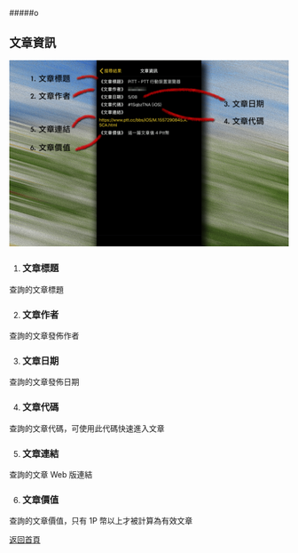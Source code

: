#####o
## 文章資訊

![Image of Article Info](../v1/images/article_info.png) 

1. ### 文章標題
查詢的文章標題

2. ### 文章作者
查詢的文章發佈作者

3. ### 文章日期
查詢的文章發佈日期

4. ### 文章代碼
查詢的文章代碼，可使用此代碼快速進入文章

5. ### 文章連結
查詢的文章 Web 版連結

6. ### 文章價值
查詢的文章價值，只有 1P 幣以上才被計算為有效文章  
  
[返回首頁](https://kimieno.github.io/ios.pitt) 